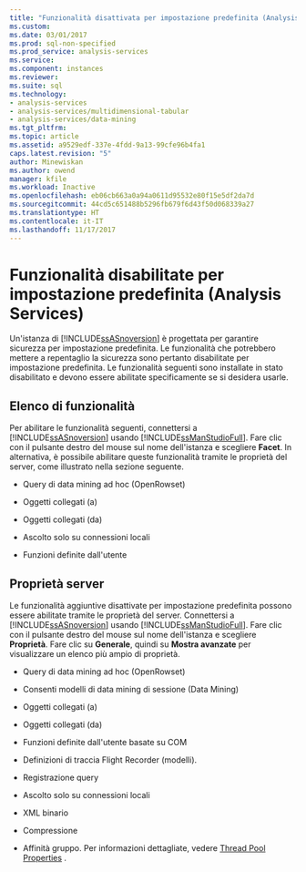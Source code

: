 ```yaml
---
title: "Funzionalità disattivata per impostazione predefinita (Analysis Services) | Documenti Microsoft"
ms.custom: 
ms.date: 03/01/2017
ms.prod: sql-non-specified
ms.prod_service: analysis-services
ms.service: 
ms.component: instances
ms.reviewer: 
ms.suite: sql
ms.technology:
- analysis-services
- analysis-services/multidimensional-tabular
- analysis-services/data-mining
ms.tgt_pltfrm: 
ms.topic: article
ms.assetid: a9529edf-337e-4fdd-9a13-99cfe96b4fa1
caps.latest.revision: "5"
author: Minewiskan
ms.author: owend
manager: kfile
ms.workload: Inactive
ms.openlocfilehash: eb06cb663a0a94a0611d95532e80f15e5df2da7d
ms.sourcegitcommit: 44cd5c651488b5296fb679f6d43f50d068339a27
ms.translationtype: HT
ms.contentlocale: it-IT
ms.lasthandoff: 11/17/2017
---
```

# <a name="features-off-by-default-analysis-services"></a>Funzionalità disabilitate per impostazione predefinita (Analysis Services)
  Un'istanza di [!INCLUDE[ssASnoversion](../../includes/ssasnoversion-md.md)] è progettata per garantire sicurezza per impostazione predefinita. Le funzionalità che potrebbero mettere a repentaglio la sicurezza sono pertanto disabilitate per impostazione predefinita. Le funzionalità seguenti sono installate in stato disabilitato e devono essere abilitate specificamente se si desidera usarle.  
  
## <a name="feature-list"></a>Elenco di funzionalità  
 Per abilitare le funzionalità seguenti, connettersi a [!INCLUDE[ssASnoversion](../../includes/ssasnoversion-md.md)] usando [!INCLUDE[ssManStudioFull](../../includes/ssmanstudiofull-md.md)]. Fare clic con il pulsante destro del mouse sul nome dell'istanza e scegliere **Facet**. In alternativa, è possibile abilitare queste funzionalità tramite le proprietà del server, come illustrato nella sezione seguente.  
  
-   Query di data mining ad hoc (OpenRowset)  
  
-   Oggetti collegati (a)  
  
-   Oggetti collegati (da)  
  
-   Ascolto solo su connessioni locali  
  
-   Funzioni definite dall'utente  
  
## <a name="server-properties"></a>Proprietà server  
 Le funzionalità aggiuntive disattivate per impostazione predefinita possono essere abilitate tramite le proprietà del server. Connettersi a [!INCLUDE[ssASnoversion](../../includes/ssasnoversion-md.md)] usando [!INCLUDE[ssManStudioFull](../../includes/ssmanstudiofull-md.md)]. Fare clic con il pulsante destro del mouse sul nome dell'istanza e scegliere **Proprietà**. Fare clic su **Generale**, quindi su **Mostra avanzate** per visualizzare un elenco più ampio di proprietà.  
  
-   Query di data mining ad hoc (OpenRowset)  
  
-   Consenti modelli di data mining di sessione (Data Mining)  
  
-   Oggetti collegati (a)  
  
-   Oggetti collegati (da)  
  
-   Funzioni definite dall'utente basate su COM  
  
-   Definizioni di traccia Flight Recorder (modelli).  
  
-   Registrazione query  
  
-   Ascolto solo su connessioni locali  
  
-   XML binario  
  
-   Compressione  
  
-   Affinità gruppo. Per informazioni dettagliate, vedere [Thread Pool Properties](../../analysis-services/server-properties/thread-pool-properties.md) .  
  
  
